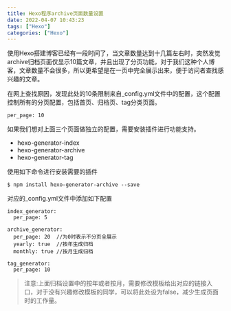 ```yaml
---
title: Hexo程序archive页面数量设置
date: 2022-04-07 10:43:23
tags: ["Hexo"]
categories: ["Hexo"]
---
```


使用Hexo搭建博客已经有一段时间了，当文章数量达到十几篇左右时，突然发觉archive归档页面仅显示10篇文章，并且出现了分页功能，对于我们这种个人博客，文章数量不会很多，所以更希望是在一页中完全展示出来，便于访问者查找感兴趣的文章。

在网上查找原因，发现此处的10条限制来自_config.yml文件中的配置，这个配置控制所有的分页配置，包括首页、归档页、tag分类页面。

```
per_page: 10
```
如果我们想对上面三个页面做独立的配置，需要安装插件进行功能支持。

+ hexo-generator-index
+ hexo-generator-archive
+ hexo-generator-tag

使用如下命令进行安装需要的插件

```
$ npm install hexo-generator-archive --save
```
对应的_config.yml文件中添加如下配置

```
index_generator:
  per_page: 5

archive_generator:
  per_page: 20  //为0时表示不分页全展示
  yearly: true  //按年生成归档
  monthly: true //按月生成归档

tag_generator:
  per_page: 10
```
> 注意:上面归档设置中的按年或者按月，需要修改模板给出对应的链接入口，对于没有兴趣修改模板的同学，可以将此处设为false，减少生成页面时的工作量。
